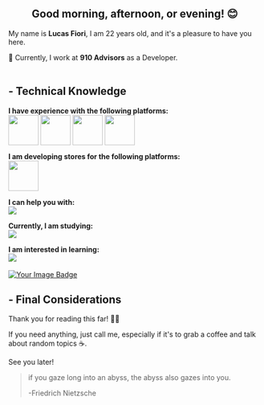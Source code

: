 <h2 align="center">Good morning, afternoon, or evening! 😊</h2>
<p>My name is <b>Lucas Fiori</b>, I am 22 years old, and it's a pleasure to have you here.</p>

<p>💼 Currently, I work at <b>910 Advisors</b> as a Developer.<br><br>
  <h2>- Technical Knowledge</h2>
  <span><b>I have experience with the following platforms:</b><br>
  <img src="https://i.imgur.com/eDEo9iW.png" align="center" width="60px">
  <img src="https://i.imgur.com/lnmGan5.jpg" align="center" width="60px">
  <img src="https://i.imgur.com/D7uDBSj.png" align="center" width="60px">
  <img src="https://i.imgur.com/kWrrCnR.png" align="center" width="60px">
  </span>
  
  <span><b>I am developing stores for the following platforms:</b><br>
    <img src="https://i.imgur.com/6Im1EnJ.png" align="center" width="60px">
  </span>
  
<p><b>I can help you with:</b><br>
 <img src="https://skillicons.dev/icons?i=js,ts,nodejs,express,react,next,graphql,tailwind,prisma,mongo,postgres" align="center">
<p>

<p><b>Currently, I am studying:</b><br>
 <img src="https://skillicons.dev/icons?i=nestjs,jest" align="center">
<p>

<p><b>I am interested in learning:</b><br>
 <img src="https://skillicons.dev/icons?i=python,ruby" align="center">
<br>
<br>
  <a href="https://tryhackme.com/r/p/lucasfiori2002" target="_blank">
    <img src="https://tryhackme-badges.s3.amazonaws.com/lucasfiori2002.png" alt="Your Image Badge" />
  </a>
 
  <h2>- Final Considerations</h2>
  
  <p>Thank you for reading this far! 👨‍💻</p>
  <p>If you need anything, just call me, especially if it's to grab a coffee and talk about random topics ☕.</p>
  <p>See you later!</p>

<blockquote cite="http://developer.mozilla.org">
  <p>if you gaze long into an abyss, the abyss also gazes into you.</p>
  <p>-Friedrich Nietzsche</p>
</blockquote>
  
  <div align="left">
  </div>
